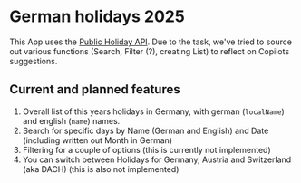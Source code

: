 # German holidays 2025
This App uses the [Public Holiday API](https://date.nager.at/Api).
Due to the task, we've tried to source out various functions (Search, Filter (?), creating List) to reflect on Copilots suggestions. 

## Current and planned features
1. Overall list of this years holidays in Germany, with german (`localName`) and english (`name`) names.
2. Search for specific days by Name (German and English) and Date (including written out Month in German)
3. Filtering for a couple of options (this is currently not implemented)
4. You can switch between Holidays for Germany, Austria and Switzerland (aka DACH) (this is also not implemented)
